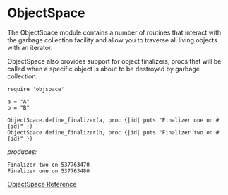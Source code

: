 # ObjectSpace

The ObjectSpace module contains a number of routines that interact with the
garbage collection facility and allow you to traverse all living objects with
an iterator.

ObjectSpace also provides support for object finalizers, procs that will be
called when a specific object is about to be destroyed by garbage collection.

    require 'objspace'

    a = "A"
    b = "B"

    ObjectSpace.define_finalizer(a, proc {|id| puts "Finalizer one on #{id}" })
    ObjectSpace.define_finalizer(b, proc {|id| puts "Finalizer two on #{id}" })

*produces:*

    Finalizer two on 537763470
    Finalizer one on 537763480

[ObjectSpace Reference](https://ruby-doc.org/core-2.5.0/ObjectSpace.html)
